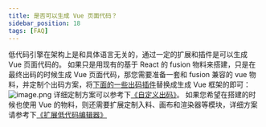 ```yaml
---
title: 是否可以生成 Vue 页面代码？
sidebar_position: 18
tags: [FAQ]
---
```


低代码引擎在架构上是和具体语言无关的，通过一定的扩展和插件是可以生成 Vue 页面代码的。
如果只是用现有的基于 React 的 fusion 物料来搭建，只是在最终出码的时候生成 Vue 页面代码，那您需要准备一套和 fusion 兼容的 vue 物料，并定制个出码方案，将[下面的一些出码插件](https://github.com/fe-lce/lowcode-engine/blob/main/modules/code-generator/src/solutions/icejs.ts)替换成生成 Vue 框架的即可：
![image.png](https://img.alicdn.com/imgextra/i3/O1CN01VxkwCL1l85DiDC2BO_!!6000000004773-2-tps-974-1368.png)
详细定制方案可以参考下[《自定义出码》](/site/docs/guide/expand/runtime/codeGeneration#5自定义出码)。
如果您希望在搭建的时候也使用 Vue 的物料，则还需要扩展定制入料、画布和渲染器等模块，详细方案请参考下[《扩展低代码编辑器》](/site/docs/guide/expand/editor/summary)

